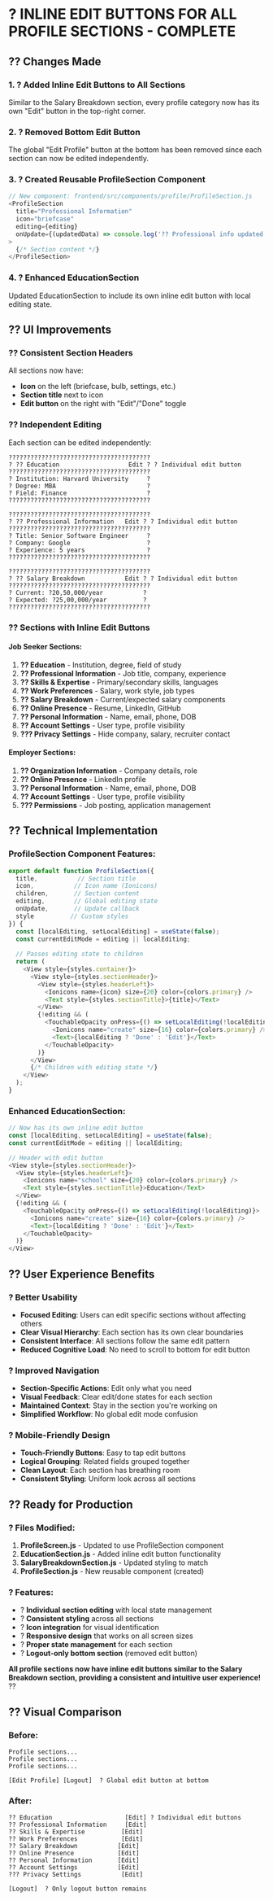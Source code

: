 # ? **INLINE EDIT BUTTONS FOR ALL PROFILE SECTIONS - COMPLETE**

## ?? **Changes Made**

### **1. ? Added Inline Edit Buttons to All Sections**
Similar to the Salary Breakdown section, every profile category now has its own "Edit" button in the top-right corner.

### **2. ? Removed Bottom Edit Button**
The global "Edit Profile" button at the bottom has been removed since each section can now be edited independently.

### **3. ? Created Reusable ProfileSection Component**
```javascript
// New component: frontend/src/components/profile/ProfileSection.js
<ProfileSection 
  title="Professional Information" 
  icon="briefcase"
  editing={editing}
  onUpdate={(updatedData) => console.log('?? Professional info updated:', updatedData)}
>
  {/* Section content */}
</ProfileSection>
```

### **4. ? Enhanced EducationSection**
Updated EducationSection to include its own inline edit button with local editing state.

## ?? **UI Improvements**

### **?? Consistent Section Headers**
All sections now have:
- **Icon** on the left (briefcase, bulb, settings, etc.)
- **Section title** next to icon
- **Edit button** on the right with "Edit"/"Done" toggle

### **?? Independent Editing**
Each section can be edited independently:
```
???????????????????????????????????????
? ?? Education                   Edit ? ? Individual edit button
???????????????????????????????????????
? Institution: Harvard University     ?
? Degree: MBA                         ?
? Field: Finance                      ?
???????????????????????????????????????

???????????????????????????????????????
? ?? Professional Information   Edit ? ? Individual edit button  
???????????????????????????????????????
? Title: Senior Software Engineer     ?
? Company: Google                     ?
? Experience: 5 years                 ?
???????????????????????????????????????

???????????????????????????????????????
? ?? Salary Breakdown           Edit ? ? Individual edit button
???????????????????????????????????????
? Current: ?20,50,000/year           ?
? Expected: ?25,00,000/year          ?
???????????????????????????????????????
```

### **?? Sections with Inline Edit Buttons**

#### **Job Seeker Sections:**
1. **?? Education** - Institution, degree, field of study
2. **?? Professional Information** - Job title, company, experience  
3. **?? Skills & Expertise** - Primary/secondary skills, languages
4. **?? Work Preferences** - Salary, work style, job types
5. **?? Salary Breakdown** - Current/expected salary components
6. **?? Online Presence** - Resume, LinkedIn, GitHub
7. **?? Personal Information** - Name, email, phone, DOB
8. **?? Account Settings** - User type, profile visibility
9. **??? Privacy Settings** - Hide company, salary, recruiter contact

#### **Employer Sections:**
1. **?? Organization Information** - Company details, role
2. **?? Online Presence** - LinkedIn profile
3. **?? Personal Information** - Name, email, phone, DOB
4. **?? Account Settings** - User type, profile visibility
5. **??? Permissions** - Job posting, application management

## ?? **Technical Implementation**

### **ProfileSection Component Features:**
```javascript
export default function ProfileSection({ 
  title,           // Section title
  icon,           // Icon name (Ionicons)
  children,       // Section content
  editing,        // Global editing state
  onUpdate,       // Update callback
  style          // Custom styles
}) {
  const [localEditing, setLocalEditing] = useState(false);
  const currentEditMode = editing || localEditing;
  
  // Passes editing state to children
  return (
    <View style={styles.container}>
      <View style={styles.sectionHeader}>
        <View style={styles.headerLeft}>
          <Ionicons name={icon} size={20} color={colors.primary} />
          <Text style={styles.sectionTitle}>{title}</Text>
        </View>
        {!editing && (
          <TouchableOpacity onPress={() => setLocalEditing(!localEditing)}>
            <Ionicons name="create" size={16} color={colors.primary} />
            <Text>{localEditing ? 'Done' : 'Edit'}</Text>
          </TouchableOpacity>
        )}
      </View>
      {/* Children with editing state */}
    </View>
  );
}
```

### **Enhanced EducationSection:**
```javascript
// Now has its own inline edit button
const [localEditing, setLocalEditing] = useState(false);
const currentEditMode = editing || localEditing;

// Header with edit button
<View style={styles.sectionHeader}>
  <View style={styles.headerLeft}>
    <Ionicons name="school" size={20} color={colors.primary} />
    <Text style={styles.sectionTitle}>Education</Text>
  </View>
  {!editing && (
    <TouchableOpacity onPress={() => setLocalEditing(!localEditing)}>
      <Ionicons name="create" size={16} color={colors.primary} />
      <Text>{localEditing ? 'Done' : 'Edit'}</Text>
    </TouchableOpacity>
  )}
</View>
```

## ?? **User Experience Benefits**

### **? Better Usability**
- **Focused Editing**: Users can edit specific sections without affecting others
- **Clear Visual Hierarchy**: Each section has its own clear boundaries
- **Consistent Interface**: All sections follow the same edit pattern
- **Reduced Cognitive Load**: No need to scroll to bottom for edit button

### **? Improved Navigation**
- **Section-Specific Actions**: Edit only what you need
- **Visual Feedback**: Clear edit/done states for each section
- **Maintained Context**: Stay in the section you're working on
- **Simplified Workflow**: No global edit mode confusion

### **? Mobile-Friendly Design**
- **Touch-Friendly Buttons**: Easy to tap edit buttons
- **Logical Grouping**: Related fields grouped together
- **Clean Layout**: Each section has breathing room
- **Consistent Styling**: Uniform look across all sections

## ?? **Ready for Production**

### **? Files Modified:**
1. **ProfileScreen.js** - Updated to use ProfileSection component
2. **EducationSection.js** - Added inline edit button functionality  
3. **SalaryBreakdownSection.js** - Updated styling to match
4. **ProfileSection.js** - New reusable component (created)

### **? Features:**
- ? **Individual section editing** with local state management
- ? **Consistent styling** across all sections
- ? **Icon integration** for visual identification
- ? **Responsive design** that works on all screen sizes
- ? **Proper state management** for each section
- ? **Logout-only bottom section** (removed edit button)

**All profile sections now have inline edit buttons similar to the Salary Breakdown section, providing a consistent and intuitive user experience!** ??

## ?? **Visual Comparison**

### **Before:**
```
Profile sections...
Profile sections...
Profile sections...

[Edit Profile] [Logout]  ? Global edit button at bottom
```

### **After:**
```
?? Education                    [Edit] ? Individual edit buttons
?? Professional Information     [Edit]
?? Skills & Expertise          [Edit]  
?? Work Preferences            [Edit]
?? Salary Breakdown           [Edit]
?? Online Presence            [Edit]
?? Personal Information       [Edit]
?? Account Settings           [Edit]
??? Privacy Settings           [Edit]

[Logout]  ? Only logout button remains
```